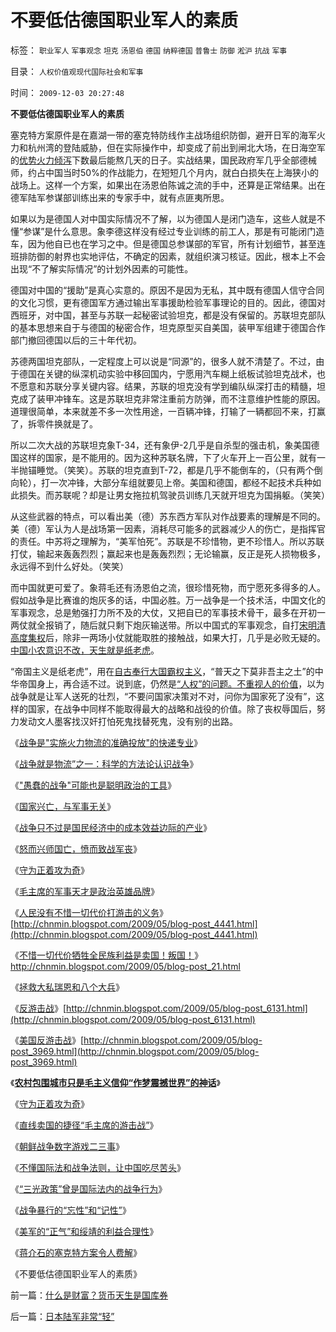 # 不要低估德国职业军人的素质

标签： `职业军人` `军事观念` `坦克` `汤恩伯` `德国` `纳粹德国` `普鲁士` `防御` `淞沪` `抗战` `军事` 

目录： `人权价值观现代国际社会和军事`

时间： `2009-12-03 20:27:48`

**不要低估德国职业军人的素质**

塞克特方案原件是在嘉湖一带的塞克特防线作主战场组织防御，避开日军的海军火力和杭州湾的登陆威胁，但在实际操作中，却变成了前出到闸北大场，在日海空军的[优势火力倾泻](../../../2009/1/28/战争是实施火力物流的准确投放的快递专业.md)下数最后能熬几天的日子。实战结果，国民政府军几乎全部德械师，约占中国当时50%的作战能力，在短短几个月内，就白白损失在上海狭小的战场上。这样一个方案，如果出在汤恩伯陈诚之流的手中，还算是正常结果。出在德军陆军参谋部训练出来的专家手中，就有点匪夷所思。

如果以为是德国人对中国实际情况不了解，以为德国人是闭门造车，这些人就是不懂“参谋”是什么意思。象李德这样没有经过专业训练的前工人，那是有可能闭门造车，因为他自已也在学习之中。但是德国总参谋部的军官，所有计划细节，甚至连班排防御的射界也实地评估，不确定的因素，就组织演习核证。因此，根本上不会出现“不了解实际情况”的计划外因素的可能性。

德国对中国的“援助”是真心实意的。原因不是因为无私，其中既有德国人信守合同的文化习惯，更有德国军方通过输出军事援助检验军事理论的目的。因此，德国对西班牙，对中国，甚至与苏联一起秘密试验坦克，都是没有保留的。苏联坦克部队的基本思想来自于与德国的秘密合作，坦克原型买自美国，装甲军组建于德国合作部门撤回德国以后的三十年代初。

苏德两国坦克部队，一定程度上可以说是“同源”的，很多人就不清楚了。不过，由于德国在关键的纵深机动实验中移回国内，宁愿用汽车糊上纸板试验坦克战术，也不愿意和苏联分享关键内容。结果，苏联的坦克没有学到编队纵深打击的精髓，坦克成了装甲冲锋车。这是苏联坦克非常注重前方防弹，而不注意维护性能的原因。道理很简单，本来就差不多一次性用途，一百辆冲锋，打输了一辆都回不来，打赢了，拆零件换就是了。

所以二次大战的苏联坦克象T-34，还有象伊-2几乎是自杀型的强击机，象美国德国这样的国家，是不能用的。因为这种苏联名牌，下了火车开上一百公里，就有一半抛锚睡觉。（笑笑）。苏联的坦克直到T-72，都是几乎不能倒车的，（只有两个倒向轮），打一次冲锋，大部分车组就要见上帝。美国和德国，都经不起技术兵种如此损失。而苏联呢？却是让男女拖拉机驾驶员训练几天就开坦克为国捐躯。（笑笑）

从这些武器的特点，可以看出美（德）苏东西方军队对作战要素的理解是不同的。美（德）军认为人是战场第一因素，消耗尽可能多的武器减少人的伤亡，是指挥官的责任。中苏将之理解为，“美军怕死”。苏联是不珍惜物，更不珍惜人。所以苏联打仗，输起来轰轰烈烈；赢起来也是轰轰烈烈；无论输赢，反正是死人损物极多，永远得不到什么好处。（笑笑）

而中国就更可爱了。象蒋毛还有汤恩伯之流，很珍惜死物，而宁愿死多得多的人。假如战争是比赛谁的炮灰多的话，中国必胜。万一战争是一个技术活，中国文化的军事观念，总是勉强打力所不及的大仗，又把自已的军事技术骨干，最多在开初一两仗就全报销了，随后就只剩下炮灰输送带。所以中国式的军事观念，自打[宋明清高度集权](../../../2009/3/23/宋明清皇权官僚等级制度对民营工商技术积极因素抵制.md)后，除非一两场小仗就能取胜的接触战，如果大打，几乎是必败无疑的。[中国小农意识不改，天生就是纸老虎](../../../2009/11/14/小奴意识缔造了中国传统文化.md)。

“帝国主义是纸老虎”，用在[自古奉行大国霸权主义](../../../2009/10/1/大国霸权主义阻碍中国和平崛起.md)，“普天之下莫非吾主之土”的中华帝国身上，再合适不过。说到底，仍然是[“人权”的问题。不重视人的价值](../../../2009/11/29/大萧条后凯恩斯主义和“坏帐过剩的危机”.md)，以为战争就是让军人送死的壮烈，“不要问国家决策对不对，问你为国家死了没有”，这样的国家，在战争中同样不能取得最大的战略和战役的价值。除了丧权辱国后，努力发动文人墨客找汉奸打怕死鬼找替死鬼，没有别的出路。

《[战争是"实施火力物流的准确投放"的快递专业](../../../2009/1/28/战争是实施火力物流的准确投放的快递专业.md)》

《[战争就是物流”之一：科学的方法论认识战争](../../../2009/1/26/“战争就是物流”之一：科学的方法论认识战争.md)》

《["愚蠢的战争"可能也是聪明政治的工具](../../../2009/1/30/愚蠢的战争可能也是聪明政治的工具.md)》

《[国家兴亡，与军事无关](../../../2009/2/1/国家兴亡，与军事无关.md)》

《[战争只不过是国民经济中的成本效益边际的产业](../../../2009/6/14/战争是国民经济中的具有成本效益边际的产业.md)》

《[怒而兴师国亡，愤而致战军丧](../../../2009/6/20/“货币战争”无欲者刚，阵惊者乱！.md)》

《[守为正着攻为奇](../../../2009/6/23/守为正着攻为奇.md)》

《[毛主席的军事天才是政治英雄品牌](http://blog.sina.com.cn/s/blog_5563a64d0100dj3k.html)》

《[人民没有不惜一切代价打游击的义务](../../../2009/6/30/不惜一切代价打游击，不是人民的义务.md)》[http://chnmin.blogspot.com/2009/05/blog-post_4441.html](http://chnmin.blogspot.com/2009/05/blog-post_4441.html)

《[不惜一切代价牺牲全民族利益是卖国！叛国！](../../../2009/6/30/不惜一切代价牺牲全民族利益是卖国！叛国！.md)》http://chnmin.blogspot.com/2009/05/blog-post_21.html

《[拯救大私瑞恩和八个大兵](../../../2009/7/1/拯救小资瑞恩的八个美国大兵.md)》

《[反游击战](http://blog.sina.com.cn/s/blog_5563a64d0100dpy6.html)》[http://chnmin.blogspot.com/2009/05/blog-post_6131.html](http://chnmin.blogspot.com/2009/05/blog-post_6131.html)

《[美国反游击战](../../../2009/7/10/美国在越南的反游击和斯里兰卡死了的凶猫.md)》[http://chnmin.blogspot.com/2009/05/blog-post_3969.html](http://chnmin.blogspot.com/2009/05/blog-post_3969.html)

《[**农村包围城市只是毛主义信仰“作梦震撼世界”的神话**](../../../2009/9/18/农村包围城市只是信仰中的神话.md)》

《[守为正着攻为奇](../../../2009/6/23/守为正着攻为奇.md)》

《[直线卖国的捷径“毛主席的游击战”](../../../2009/11/29/不要再幻想“游击救国”.md)》

《[朝鲜战争数字游戏二三事](../../../2009/11/30/朝鲜战争数字游戏二三事.md)》

《[不懂国际法和战争法则，让中国吃尽苦头](../../../2009/11/30/不懂国际法和战争法则，让中国吃尽苦头.md)》

《[“三光政策”曾是国际法内的战争行为](../../../2009/12/1/“三光政策”曾是国际法内的战争行为.md)》

《[战争暴行的“忘性”和“记性”](../../../2009/12/1/战争暴行的“忘性”和“记性”.md)》

《[美军的“正气”和绥靖的利益合理性](../../../2009/12/2/美军的“正气”和绥靖的利益合理性.md)》

《[蒋介石的塞克特方案令人费解](../../../2009/12/3/蒋介石的塞克特方案令人费解.md)》

《不要低估德国职业军人的素质》



前一篇：[什么是财富？货币天生是国库券](../../../2009/12/3/什么是财富？货币天生是国库券.md)

后一篇：[日本陆军非常“轻”](../../../2009/12/3/日本陆军非常“轻”.md)